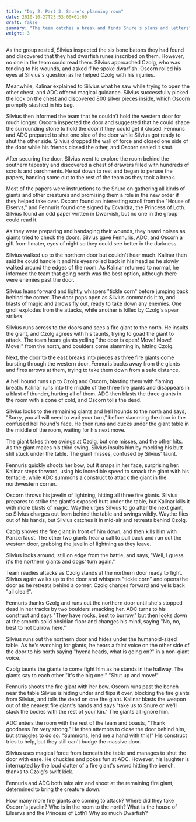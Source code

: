 ```yaml
---
title: "Day 2: Part 3: Snure's planning room"
date: 2010-10-27T23:53:00+01:00
draft: false
summary: "The team catches a break and finds Snure's plans and letters"
weight: 3
---
```

As the group rested, Silvius inspected the six bone batons they had found and discovered that they had dwarfish runes inscribed on them. However, no one in the team could read them. Silvius approached Czolg, who was tending to his wounds, and asked if he spoke dwarfish. Oscorn rolled his eyes at Silvius's question as he helped Czolg with his injuries.

Meanwhile, Kalinar explained to Silvius what he saw while trying to open the other chest, and ADC offered magical guidance. Silvius successfully picked the lock on the chest and discovered 800 silver pieces inside, which Oscorn promptly stashed in his bag.

Silvius then informed the team that he couldn't hold the western door for much longer. Oscorn inspected the door and suggested that he could shape the surrounding stone to hold the door if they could get it closed. Fennuris and ADC prepared to shut one side of the door while Silvius got ready to shut the other side. Silvius dropped the wall of force and closed one side of the door while his friends closed the other, and Oscorn sealed it shut.

After securing the door, Silvius went to explore the room behind the southern tapestry and discovered a chest of drawers filled with hundreds of scrolls and parchments. He sat down to rest and began to peruse the papers, handing some out to the rest of the team as they took a break.

Most of the papers were instructions to the Snure on gathering all kinds of giants and other creatures and promising them a role in the new order if they helped take over. Oscorn found an interesting scroll from the "House of Elservs," and Fennuris found one signed by Ecvaldra, the Princess of Loth. Silvius found an odd paper written in Dwarvish, but no one in the group could read it.

As they were preparing and bandaging their wounds, they heard noises as giants tried to check the doors. Silvius gave Fennuris, ADC, and Oscorn a gift from Ilmater, eyes of night so they could see better in the darkness.

Silvius walked up to the northern door but couldn't hear much. Kalinar then said he could handle it and his eyes rolled back in his head as he slowly walked around the edges of the room. As Kalinar returned to normal, he informed the team that going north was the best option, although there were enemies past the door.

Silvius leans forward and lightly whispers "tickle corn" before jumping back behind the corner. The door pops open as Silvius commands it to, and blasts of magic and arrows fly out, ready to take down any enemies. One gnoll explodes from the attacks, while another is killed by Czolg's spear strikes.

Silvius runs across to the doors and sees a fire giant to the north. He insults the giant, and Czolg agrees with his taunts, trying to goad the giant to attack. The team hears giants yelling "the door is open! Move! Move! Move!" from the north, and boulders come slamming in, hitting Czolg.

Next, the door to the east breaks into pieces as three fire giants come bursting through the western door. Fennuris backs away from the giants and fires arrows at them, trying to take them down from a safe distance.

A hell hound runs up to Czolg and Oscorn, blasting them with flaming breath. Kalinar runs into the middle of the three fire giants and disappears in a blast of thunder, hurting all of them. ADC then blasts the three giants in the room with a cone of cold, and Oscorn tolls the dead.

Silvius looks to the remaining giants and hell hounds to the north and says, "Sorry, you all will need to wait your turn," before slamming the door in the confused hell hound's face. He then runs and ducks under the giant table in the middle of the room, waiting for his next move.

The giant takes three swings at Czolg, but one misses, and the other hits. As the giant makes his third swing, Silvius insults him by mocking his butt still stuck under the table. The giant misses, confused by Silvius' taunt.

Fennuris quickly shoots her bow, but it snaps in her face, surprising her. Kalinar steps forward, using his incredible speed to smack the giant with his tentacle, while ADC summons a construct to attack the giant in the northwestern corner.

Oscorn throws his javelin of lightning, hitting all three fire giants. Silvius prepares to strike the giant's exposed butt under the table, but Kalinar kills it with more blasts of magic. Waythe urges Silvius to go after the next giant, so Silvius charges out from behind the table and swings wildly. Waythe flies out of his hands, but Silvius catches it in mid-air and retreats behind Czolg.

Czolg shoves the fire giant in front of him down, and then kills him with Panzerfaust. The other two giants hear a call to pull back and run out the western door, grabbing the javelin of lightning as they leave.

Silvius looks around, still on edge from the battle, and says, "Well, I guess it's the northern giants and dogs' turn again." 

Team readies attacks as Czolg stands at the northern door ready to fight. Silvius again walks up to the door and whispers "tickle corn" and opens the door as he retreats behind a corner. Czolg charges forward and yells back "all clear!".

Fennuris thanks Czolg and runs out the northern door until she's stopped dead in her tracks by two boulders smacking her. ADC turns to his construct and says "They have rocks, best to burrow," but then looks down at the smooth solid obsidian floor and changes his mind, saying "No, no, best to not burrow here."

Silvius runs out the northern door and hides under the humanoid-sized table. As he's watching for giants, he hears a faint voice on the other side of the door to his north saying "hyena heads, what is going on?" in a non-giant voice.

Czolg taunts the giants to come fight him as he stands in the hallway. The giants say to each other "it's the big one!" "Shut up and move!"

Fennuris shoots the fire giant with her bow. Oscorn runs past the bench near the table Silvius is hiding under and flips it over, blocking the fire giants from Silvius, and tolls the dead on one fire giant. Kalinar blasts the weapon out of the nearest fire giant's hands and says "take us to Snure or we'll stack the bodies with the rest of your kin." The giants all ignore him.

ADC enters the room with the rest of the team and boasts, "Thank goodness I'm very strong." He then attempts to close the door behind him, but struggles to do so. "Summons, lend me a hand with this!" His construct tries to help, but they still can't budge the massive door.

Silvius uses magical force from beneath the table and manages to shut the door with ease. He chuckles and pokes fun at ADC. However, his laughter is interrupted by the loud clatter of a fire giant's sword hitting the bench, thanks to Czolg's swift kick.

Fennuris and ADC both take aim and shoot at the remaining fire giant, determined to bring the creature down.

How many more fire giants are coming to attack? Where did they take Oscorn's javelin? Who is in the room to the north? What is the house of Eilservs and the Princess of Loth? Why so much Dwarfish? 

